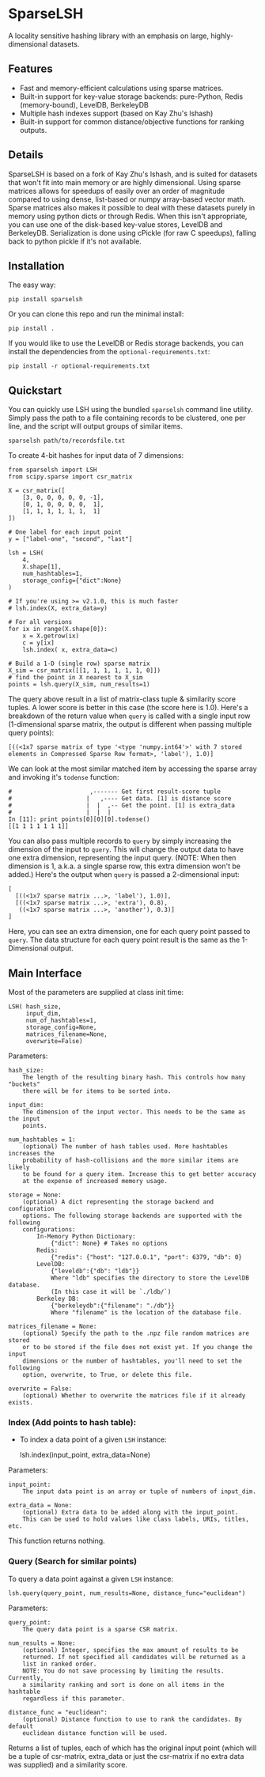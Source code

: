 # SparseLSH

A locality sensitive hashing library with an emphasis on large, highly-dimensional datasets.

## Features

- Fast and memory-efficient calculations using sparse matrices.
- Built-in support for key-value storage backends: pure-Python, Redis (memory-bound), LevelDB, BerkeleyDB
- Multiple hash indexes support (based on Kay Zhu's lshash)
- Built-in support for common distance/objective functions for ranking outputs.

## Details

SparseLSH is based on a fork of Kay Zhu's lshash, and is suited for datasets that won't
fit into main memory or are highly dimensional. Using sparse matrices
allows for speedups of easily over an order of magnitude compared to using dense, list-based
or numpy array-based vector math. Sparse matrices also makes it possible to deal with
these datasets purely in memory using python dicts or through Redis. When this isn't
appropriate, you can use one of the disk-based key-value stores, LevelDB and BerkeleyDB.
Serialization is done using cPickle (for raw C speedups), falling back to python
pickle if it's not available.

## Installation

The easy way:

    pip install sparselsh

Or you can clone this repo and run the minimal install:

    pip install .

If you would like to use the LevelDB or Redis storage backends, you can
install the dependencies from the `optional-requirements.txt`:

    pip install -r optional-requirements.txt

## Quickstart

You can quickly use LSH using the bundled `sparselsh` command line utility. Simply pass the path to a file containing records to be clustered, one per line, and the script will output groups of similar items.

    sparselsh path/to/recordsfile.txt

To create 4-bit hashes for input data of 7 dimensions:

    from sparselsh import LSH
    from scipy.sparse import csr_matrix

    X = csr_matrix([
        [3, 0, 0, 0, 0, 0, -1],
        [0, 1, 0, 0, 0, 0,  1],
        [1, 1, 1, 1, 1, 1,  1]
    ])

    # One label for each input point
    y = ["label-one", "second", "last"]

    lsh = LSH(
        4,
        X.shape[1],
        num_hashtables=1,
        storage_config={"dict":None}
    )

    # If you're using >= v2.1.0, this is much faster
    # lsh.index(X, extra_data=y)

    # For all versions
    for ix in range(X.shape[0]):
        x = X.getrow(ix)
        c = y[ix]
        lsh.index( x, extra_data=c)

    # Build a 1-D (single row) sparse matrix
    X_sim = csr_matrix([[1, 1, 1, 1, 1, 1, 0]])
    # find the point in X nearest to X_sim
    points = lsh.query(X_sim, num_results=1)

The query above result in a list of matrix-class tuple & similarity
score tuples. A lower score is better in this case (the score here is 1.0).
Here's a breakdown of the return value when `query` is called with a
single input row (1-dimensional sparse matrix, the output is different
when passing multiple query points):

    [((<1x7 sparse matrix of type '<type 'numpy.int64'>' with 7 stored elements in Compressed Sparse Row format>, 'label'), 1.0)]

We can look at the most similar matched item by accessing the sparse array
and invoking it's `todense` function:

    #                      ,------- Get first result-score tuple
    #                     |   ,---- Get data. [1] is distance score
    #                     |  |  ,-- Get the point. [1] is extra_data
    #                     |  |  |
    In [11]: print points[0][0][0].todense()
    [[1 1 1 1 1 1 1]]

You can also pass multiple records to `query` by simply increasing the
dimension of the input to `query`. This will change the output data
to have one extra dimension, representing the input query. (NOTE: When
then dimension is 1, a.k.a. a single sparse row, this extra dimension won't
be added.) Here's the output when `query` is passed a 2-dimensional input:

    [
      [((<1x7 sparse matrix ...>, 'label'), 1.0)],
      [((<1x7 sparse matrix ...>, 'extra'), 0.8),
       ((<1x7 sparse matrix ...>, 'another'), 0.3)]
    ]

Here, you can see an extra dimension, one for each query point passed
to `query`. The data structure for each query point result is the same
as the 1-Dimensional output.

## Main Interface

Most of the parameters are supplied at class init time:

    LSH( hash_size,
         input_dim,
         num_of_hashtables=1,
         storage_config=None,
         matrices_filename=None,
         overwrite=False)

Parameters:

    hash_size:
        The length of the resulting binary hash. This controls how many "buckets"
        there will be for items to be sorted into.

    input_dim:
        The dimension of the input vector. This needs to be the same as the input
        points.

    num_hashtables = 1:
        (optional) The number of hash tables used. More hashtables increases the
        probability of hash-collisions and the more similar items are likely
        to be found for a query item. Increase this to get better accuracy
        at the expense of increased memory usage.

    storage = None:
        (optional) A dict representing the storage backend and configuration
        options. The following storage backends are supported with the following
        configurations:
            In-Memory Python Dictionary:
                {"dict": None} # Takes no options
            Redis:
                {"redis": {"host": "127.0.0.1", "port": 6379, "db": 0}
            LevelDB:
                {"leveldb":{"db": "ldb"}}
                Where "ldb" specifies the directory to store the LevelDB database.
                (In this case it will be `./ldb/`)
            Berkeley DB:
                {"berkeleydb":{"filename": "./db"}}
                Where "filename" is the location of the database file.

    matrices_filename = None:
        (optional) Specify the path to the .npz file random matrices are stored
        or to be stored if the file does not exist yet. If you change the input
        dimensions or the number of hashtables, you'll need to set the following
        option, overwrite, to True, or delete this file.

    overwrite = False:
        (optional) Whether to overwrite the matrices file if it already exists.

### Index (Add points to hash table):

- To index a data point of a given `LSH` instance:

    lsh.index(input_point, extra_data=None)

Parameters:

    input_point:
        The input data point is an array or tuple of numbers of input_dim.

    extra_data = None:
        (optional) Extra data to be added along with the input_point.
        This can be used to hold values like class labels, URIs, titles, etc.

This function returns nothing.

### Query (Search for similar points)

To query a data point against a given `LSH` instance:

    lsh.query(query_point, num_results=None, distance_func="euclidean")

Parameters:

    query_point:
        The query data point is a sparse CSR matrix.

    num_results = None:
        (optional) Integer, specifies the max amount of results to be
        returned. If not specified all candidates will be returned as a
        list in ranked order.
        NOTE: You do not save processing by limiting the results. Currently,
        a similarity ranking and sort is done on all items in the hashtable
        regardless if this parameter.

    distance_func = "euclidean":
        (optional) Distance function to use to rank the candidates. By default
        euclidean distance function will be used.

Returns a list of tuples, each of which has the original input point (which
will be a tuple of csr-matrix, extra_data or just the csr-matrix if no extra
data was supplied) and a similarity score.


